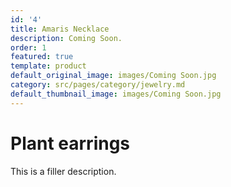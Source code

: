 ```yaml
---
id: '4'
title: Amaris Necklace
description: Coming Soon.
order: 1
featured: true
template: product
default_original_image: images/Coming Soon.jpg
category: src/pages/category/jewelry.md
default_thumbnail_image: images/Coming Soon.jpg
---
```

# Plant earrings

This is a filler description.
